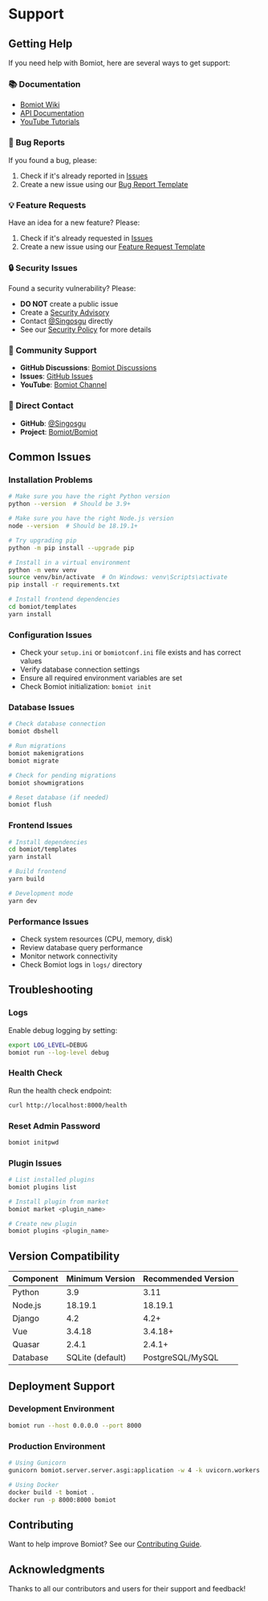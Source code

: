 # Support

## Getting Help

If you need help with Bomiot, here are several ways to get support:

### 📚 Documentation
- [Bomiot Wiki](https://github.com/Bomiot/Bomiot/wiki)
- [API Documentation](https://github.com/Bomiot/Bomiot/wiki/API-Documentation)
- [YouTube Tutorials](https://www.youtube.com/channel/UCPW1wciGMIEh7CYOdLnsloA)

### 🐛 Bug Reports
If you found a bug, please:
1. Check if it's already reported in [Issues](https://github.com/Bomiot/Bomiot/issues)
2. Create a new issue using our [Bug Report Template](https://github.com/Bomiot/Bomiot/issues/new?template=bug_report.md)

### 💡 Feature Requests
Have an idea for a new feature? Please:
1. Check if it's already requested in [Issues](https://github.com/Bomiot/Bomiot/issues)
2. Create a new issue using our [Feature Request Template](https://github.com/Bomiot/Bomiot/issues/new?template=feature_request.md)

### 🔒 Security Issues
Found a security vulnerability? Please:
- **DO NOT** create a public issue
- Create a [Security Advisory](https://github.com/Bomiot/Bomiot/security/advisories/new)
- Contact [@Singosgu](https://github.com/Singosgu) directly
- See our [Security Policy](SECURITY.md) for more details

### 💬 Community Support
- **GitHub Discussions**: [Bomiot Discussions](https://github.com/Bomiot/Bomiot/discussions)
- **Issues**: [GitHub Issues](https://github.com/Bomiot/Bomiot/issues)
- **YouTube**: [Bomiot Channel](https://www.youtube.com/channel/UCPW1wciGMIEh7CYOdLnsloA)

### 📧 Direct Contact
- **GitHub**: [@Singosgu](https://github.com/Singosgu)
- **Project**: [Bomiot/Bomiot](https://github.com/Bomiot/Bomiot)

## Common Issues

### Installation Problems
```bash
# Make sure you have the right Python version
python --version  # Should be 3.9+

# Make sure you have the right Node.js version
node --version  # Should be 18.19.1+

# Try upgrading pip
python -m pip install --upgrade pip

# Install in a virtual environment
python -m venv venv
source venv/bin/activate  # On Windows: venv\Scripts\activate
pip install -r requirements.txt

# Install frontend dependencies
cd bomiot/templates
yarn install
```

### Configuration Issues
- Check your `setup.ini` or `bomiotconf.ini` file exists and has correct values
- Verify database connection settings
- Ensure all required environment variables are set
- Check Bomiot initialization: `bomiot init`

### Database Issues
```bash
# Check database connection
bomiot dbshell

# Run migrations
bomiot makemigrations
bomiot migrate

# Check for pending migrations
bomiot showmigrations

# Reset database (if needed)
bomiot flush
```

### Frontend Issues
```bash
# Install dependencies
cd bomiot/templates
yarn install

# Build frontend
yarn build

# Development mode
yarn dev
```

### Performance Issues
- Check system resources (CPU, memory, disk)
- Review database query performance
- Monitor network connectivity
- Check Bomiot logs in `logs/` directory

## Troubleshooting

### Logs
Enable debug logging by setting:
```bash
export LOG_LEVEL=DEBUG
bomiot run --log-level debug
```

### Health Check
Run the health check endpoint:
```bash
curl http://localhost:8000/health
```

### Reset Admin Password
```bash
bomiot initpwd
```

### Plugin Issues
```bash
# List installed plugins
bomiot plugins list

# Install plugin from market
bomiot market <plugin_name>

# Create new plugin
bomiot plugins <plugin_name>
```

## Version Compatibility

| Component | Minimum Version | Recommended Version |
|-----------|----------------|-------------------|
| Python    | 3.9            | 3.11              |
| Node.js   | 18.19.1        | 18.19.1           |
| Django    | 4.2            | 4.2+              |
| Vue       | 3.4.18         | 3.4.18+           |
| Quasar    | 2.4.1          | 2.4.1+            |
| Database  | SQLite (default) | PostgreSQL/MySQL |

## Deployment Support

### Development Environment
```bash
bomiot run --host 0.0.0.0 --port 8000
```

### Production Environment
```bash
# Using Gunicorn
gunicorn bomiot.server.server.asgi:application -w 4 -k uvicorn.workers.UvicornWorker

# Using Docker
docker build -t bomiot .
docker run -p 8000:8000 bomiot
```

## Contributing

Want to help improve Bomiot? See our [Contributing Guide](CONTRIBUTING.md).

## Acknowledgments

Thanks to all our contributors and users for their support and feedback! 